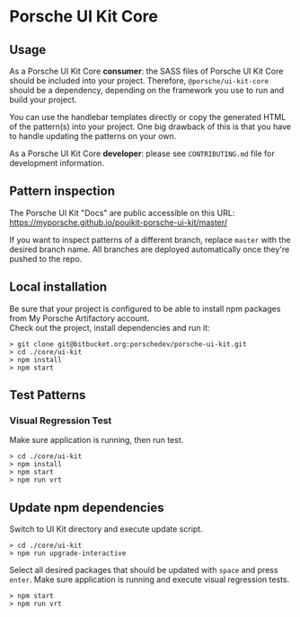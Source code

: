 # Porsche UI Kit Core

## Usage

As a Porsche UI Kit Core __consumer__: the SASS files of Porsche UI Kit Core should be included into your project. Therefore, `@porsche/ui-kit-core` should be a dependency, depending on the framework you use to run and build your project.

You can use the handlebar templates directly or copy the generated HTML of the pattern(s) into your project.  One big drawback of this is that you have to handle updating the patterns on your own.

As a Porsche UI Kit Core __developer__: please see `CONTRIBUTING.md` file for development information.

## Pattern inspection

The Porsche UI Kit "Docs" are public accessible on this URL: https://myporsche.github.io/pouikit-porsche-ui-kit/master/

If you want to inspect patterns of a different branch, replace `master` with the desired branch name. 
All branches are deployed automatically once they're pushed to the repo.

## Local installation

Be sure that your project is configured to be able to install npm packages from My Porsche Artifactory account.  
Check out the project, install dependencies and run it:
```
> git clone git@bitbucket.org:porschedev/porsche-ui-kit.git
> cd ./core/ui-kit
> npm install
> npm start
```

## Test Patterns
### Visual Regression Test

Make sure application is running, then run test.
```
> cd ./core/ui-kit
> npm install
> npm start
> npm run vrt
```

## Update npm dependencies

Switch to UI Kit directory and execute update script.
```
> cd ./core/ui-kit
> npm run upgrade-interactive
```
Select all desired packages that should be updated with `space` and press `enter`. 
Make sure application is running and execute visual regression tests.
```
> npm start
> npm run vrt
```
